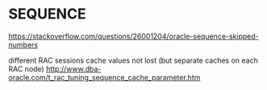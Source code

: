 # SEQUENCE


https://stackoverflow.com/questions/26001204/oracle-sequence-skipped-numbers


different RAC sessions	cache values not lost
(but separate caches on each RAC node)
http://www.dba-oracle.com/t_rac_tuning_sequence_cache_parameter.htm

